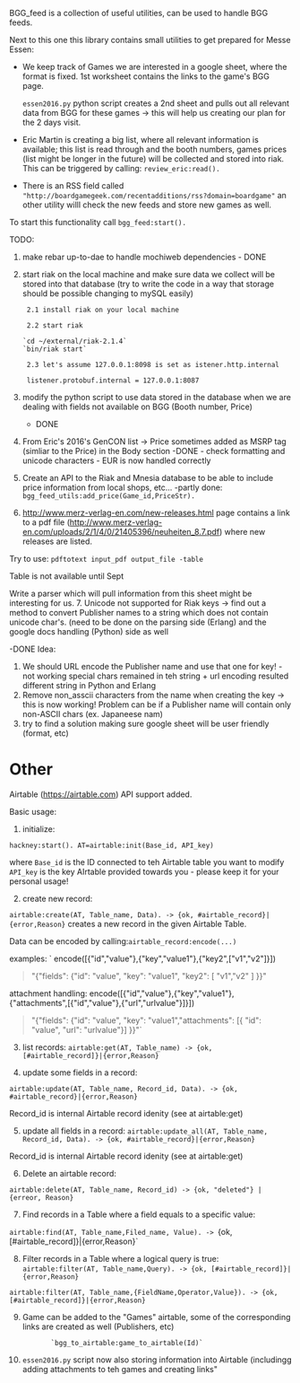 BGG_feed is a collection of useful utilities, can be used to handle BGG feeds.

Next to this one this library contains small utilities to get prepared for Messe Essen:

- We keep track of Games we are interested in a google sheet, where the format is fixed. 1st worksheet contains the links to the game's BGG page.
 
	 `essen2016.py` python script creates a 2nd sheet and pulls out all relevant data from BGG for these games -> this will help us creating our plan for the 2 days visit.
  
- Eric Martin is creating a big list, where all relevant information is available; this list is read through and the booth numbers, games prices (list might be longer in the future) will be collected and stored into riak. This can be triggered by calling: `review_eric:read().`

- There is an RSS field called `"http://boardgamegeek.com/recentadditions/rss?domain=boardgame"` an other utility willl check the new feeds and store new games as well. 

To start this functionality call `bgg_feed:start().`


TODO:

1. make rebar up-to-dae to handle mochiweb dependencies - DONE

2. start riak on the local machine and make sure data we collect will be stored into that database (try to write the code in a way that storage should be possible changing to mySQL easily)

		2.1 install riak on your local machine
   
		2.2 start riak
   
	   `cd ~/external/riak-2.1.4`
	   `bin/riak start`
	   
		2.3 let's assume 127.0.0.1:8098 is set as istener.http.internal
   
		listener.protobuf.internal = 127.0.0.1:8087
   
3. modify the python script to use data stored in the database when we
   are dealing with fields not available on BGG (Booth number, Price)
   - DONE
4. From Eric's 2016's GenCON list -> Price sometimes added as MSRP tag
   (simliar to the Price) in the Body section
   -DONE - check formatting and unicode characters - EUR is now
   handled correctly
5. Create an API to the Riak and Mnesia database to be able to include
   price information from local shops, etc...
   -partly done:
   `bgg_feed_utils:add_price(Game_id,PriceStr).`
6. http://www.merz-verlag-en.com/new-releases.html page contains a
link to a pdf file
(http://www.merz-verlag-en.com/uploads/2/1/4/0/21405396/neuheiten_8.7.pdf)
where new releases are listed.

Try to use: `pdftotext input_pdf output_file -table`

Table is not available until Sept

Write a parser which will pull information from this sheet might be interesting for us.
7. Unicode not supported for Riak keys -> find out a method to convert
   Publisher names to a string which does not contain unicode
   char's. (need to be done on the parsing side (Erlang) and the
   google docs handling (Python) side as well
   
   -DONE
   Idea:
   1. We should URL encode the Publisher name and use that one for
   key! - not working special chars remained in teh string + url
   encoding resulted different string in Python and Erlang
   2. Remove non_asscii characters from the name when creating the key
      -> this is now working! Problem can be if a Publisher name will
      contain only non-ASCII chars (ex. Japaneese nam)
8. try to find a solution making sure google sheet will be user friendly (format, etc)



Other
====
Airtable (https://airtable.com) API support added.

Basic usage:
1. initialize:

`hackney:start().
 AT=airtable:init(Base_id, API_key)`
 
 where `Base_id` is the ID connected to teh Airtable table you want to
 modify
 `API_key` is the key AIrtable provided towards you - please keep it
 for your personal usage!

2. create new record:

 `airtable:create(AT, Table_name, Data). -> {ok, #airtable_record}|{error,Reason}`
 creates a new record in the given Airtable Table.
 
 Data can be encoded by calling:`airtable_record:encode(...)`
 
 examples:
` 
 encode([{"id","value"},{"key","value1"},{"key2",["v1","v2"]}])
 
 > "{\"fields\": {\"id\": \"value\", \"key\": \"value1\", \"key2\":  [ \"v1\",\"v2\" ]  }}"

 attachment handling:
 encode([{"id","value"},{"key","value1"},{"attachments",[{"id","value"},{"url","urlvalue"}]}])
>  "{\"fields\": {\"id\": \"value\", \"key\": \"value1\",\"attachments\":
>                                       [{ \"id\": \"value\", \"url\": \"urlvalue\"}] }}"`
 
3. list records:
`airtable:get(AT, Table_name) -> {ok,[#airtable_record]}|{error,Reason}`

4. update some fields in a record:

`airtable:update(AT, Table_name, Record_id, Data). -> {ok,
#airtable_record}|{error,Reason}`

Record_id is internal Airtable record idenity (see at  airtable:get)

5. update all fields in a record:
`airtable:update_all(AT, Table_name, Record_id, Data). -> {ok,
#airtable_record}|{error,Reason}`

Record_id is internal Airtable record idenity (see at  airtable:get)
 
 6. Delete an airtable record:
 
`airtable:delete(AT, Table_name, Record_id) -> {ok, "deleted"} |
{erreor, Reason}`

7. Find records in a Table where a field equals to a specific value:

`airtable:find(AT, Table_name,Filed_name, Value). -> `{ok,
[#airtable_record]}|{error,Reason}`


8. Filter records in a Table where a logical query is true:
`airtable:filter(AT, Table_name,Query). -> {ok,
[#airtable_record]}|{error,Reason}`

`airtable:filter(AT, Table_name,{FieldName,Operator,Value}). -> {ok,
[#airtable_record]}|{error,Reason}`

9. Game can be added to the "Games" airtable, some of the
   corresponding links are created as well (Publishers, etc)
   			  
			  `bgg_to_airtable:game_to_airtable(Id)`
			  
10. `essen2016.py` script now also storing information into Airtable
(includingg adding attachments to teh games and creating links" 
			  

